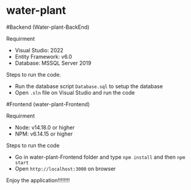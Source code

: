 # water-plant

#Backend (Water-plant-BackEnd)

Requirment
- Visual Studio: 2022
- Entity Framework: v6.0
- Database: MSSQL Server 2019

Steps to run the code.
- Run the database script `Database.sql` to setup the database
- Open `.sln` file on Visual Studio and run the code


#Frontend (water-plant-Frontend)

Requirment
- Node: v14.18.0 or higher
- NPM: v6.14.15 or higher

Steps to run the code
- Go in water-plant-Frontend folder and type `npm install` and then `npm start`
- Open `http://localhost:3000` on browser



Enjoy the application!!!!!!!!